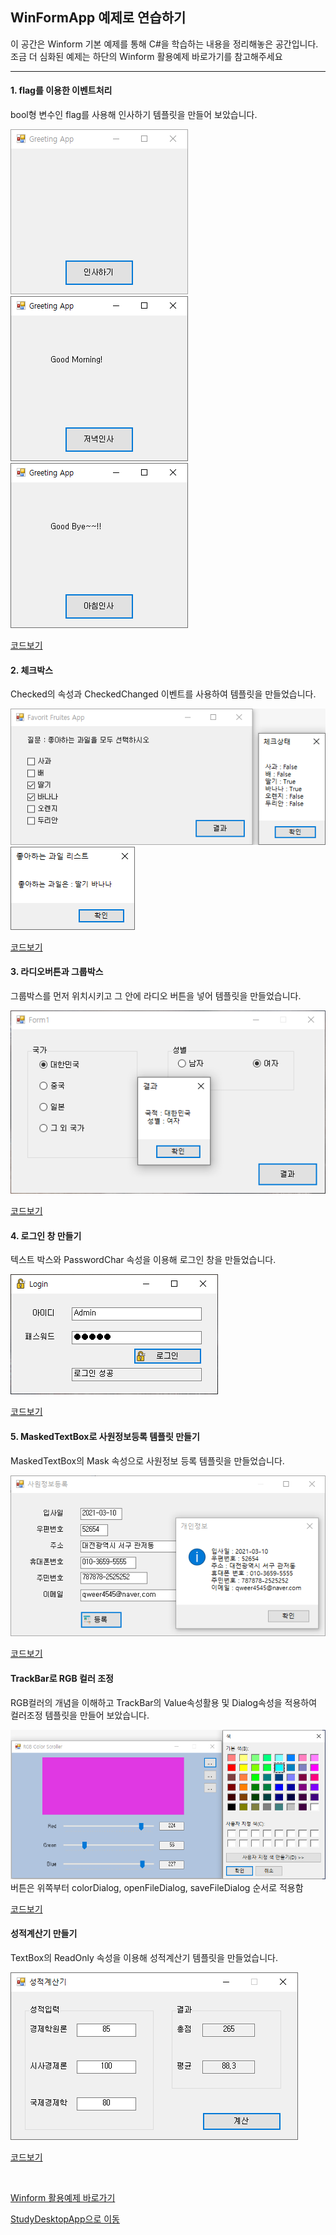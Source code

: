 ## WinFormApp 예제로 연습하기

이 공간은 Winform 기본 예제를 통해 C#을 학습하는 내용을 정리해놓은 공간입니다. 조금 더 심화된 예제는 하단의 Winform 활용예제 바로가기를 참고해주세요

----------

#### 1. flag를 이용한 이벤트처리
bool형 변수인 flag를 사용해 인사하기 템플릿을 만들어 보았습니다.

![flag_Images_1](https://github.com/zizi0308/StudyDesktopApp/blob/main/images/img_20210313_150341_001.png)
![flag_Images_2](https://github.com/zizi0308/StudyDesktopApp/blob/main/images/img_20210313_150306_001.png)
![flag_Images_3](https://github.com/zizi0308/StudyDesktopApp/blob/main/images/img_20210313_150323_001.png)

[코드보기](https://github.com/zizi0308/StudyDesktopApp/blob/main/WinformApp/PracticeWinApp/FlagWinApp/Form1.cs)




#### 2. 체크박스
Checked의 속성과 CheckedChanged 이벤트를 사용하여 템플릿을 만들었습니다.

![CheckBox_Images_1](https://github.com/zizi0308/StudyDesktopApp/blob/main/images/img_20210313_150304_001.png)
![CheckBox_Images_2](https://github.com/zizi0308/StudyDesktopApp/blob/main/images/img_20210313_150335_001.png)

[코드보기](https://github.com/zizi0308/StudyDesktopApp/blob/main/WinformApp/PracticeWinApp/CheckBoxWinApp/FrmMain.cs)




#### 3. 라디오버튼과 그룹박스
그룹박스를 먼저 위치시키고 그 안에 라디오 버튼을 넣어 템플릿을 만들었습니다.

![RadioButton_Image](https://github.com/zizi0308/StudyDesktopApp/blob/main/images/img_20210313_150321_001.png)

[코드보기](https://github.com/zizi0308/StudyDesktopApp/blob/main/WinformApp/PracticeWinApp/RadioWinApp/FrmMain.cs)




#### 4. 로그인 창 만들기
텍스트 박스와 PasswordChar 속성을 이용해 로그인 창을 만들었습니다.

![Login_Image](https://github.com/zizi0308/StudyDesktopApp/blob/main/images/img_20210309_170357_001.png)

[코드보기](https://github.com/zizi0308/StudyDesktopApp/blob/main/WinformApp/PracticeWinApp/LoginApp/FrmLogin.cs)




#### 5. MaskedTextBox로 사원정보등록 템플릿 만들기
MaskedTextBox의 Mask 속성으로 사원정보 등록 템플릿을 만들었습니다.

![MaskedTextBox_Image](https://github.com/zizi0308/StudyDesktopApp/blob/main/images/img_20210313_150321_002.png)

[코드보기](https://github.com/zizi0308/StudyDesktopApp/blob/main/WinformApp/PracticeWinApp/MaskedtextApp/FrmMain.cs)




#### TrackBar로 RGB 컬러 조정
RGB컬러의 개념을 이해하고 TrackBar의 Value속성활용 및 Dialog속성을 적용하여 컬러조정 템플릿을 만들어 보았습니다.

![TrackBar_Image](https://github.com/zizi0308/StudyDesktopApp/blob/main/images/img_20210313_150315_001.png)
<br/>버튼은 위쪽부터 colorDialog, openFileDialog, saveFileDialog 순서로 적용함

[코드보기](https://github.com/zizi0308/StudyDesktopApp/blob/main/WinformApp/PracticeWinApp/ColorChangeApp/FrmMain.cs)




#### 성적계산기 만들기
TextBox의 ReadOnly 속성을 이용해 성적계산기 템플릿을 만들었습니다.

![ScoreCalc_Image](https://github.com/zizi0308/StudyDesktopApp/blob/main/images/img_20210313_180351_001.png)

[코드보기](https://github.com/zizi0308/StudyDesktopApp/blob/main/WinformApp/PracticeWinApp/ScoreCalcApp/FrmMain.cs)



<br/>

[Winform 활용예제 바로가기](https://github.com/zizi0308/StudyDesktopApp/tree/main/WinformApp/ExcerciseWinApp)


[StudyDesktopApp으로 이동](https://github.com/zizi0308/StudyDesktopApp)



